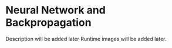 # Neural Network and Backpropagation 

Description will be added later
Runtime images will be added later. 
